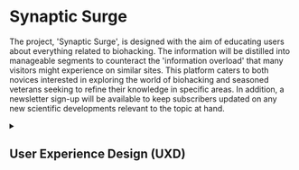 # Synaptic Surge

The project, 'Synaptic Surge', is designed with the aim of educating users about everything related to biohacking. The information will be distilled into manageable segments to counteract the 'information overload' that many visitors might experience on similar sites. This platform caters to both novices interested in exploring the world of biohacking and seasoned veterans seeking to refine their knowledge in specific areas. In addition, a newsletter sign-up will be available to keep subscribers updated on any new scientific developments relevant to the topic at hand.

<details>
<summary><h2>User Experience Design (UXD)</h2></summary>

<details>
<summary><h3>Strategy</h3></summary>
<details>
<summary><h4>User Stories</h4></summary>

#### First Time Visitor Goals ####

- As a First Time user, I want to easily understand the main purpose of the site and learn more about the concepts of Biohacking.
- As a First Time user, I want to be able to easily navigate throughout the site to find informative content and educational resources.
- As a First Time user, I want to view the website and content clearly on my mobile device.
- As a First Time user, I want to find ways to follow the Biohacking education platform on different social media platforms.

#### Returning Visitor Goals ####

- As a Returning user, I want to find and explore new content and resources about Biohacking so that I can continue my learning journey.
- As a Returning user, I want to be able to interact with other users or experts in the field, so I can deepen my understanding and share ideas.
- As a Returning user, I want to contact the organisation so I can request more information or suggest topics for future content.

#### Frequent Visitor Goals ####

- As a Frequent user, I want to check to see if there are any new articles, videos, or resources about Biohacking.
- As a Frequent user, I want to check to see if there are any new developments or trends in the field of Biohacking.
- As a Frequent user, I want to sign up for the Newsletter so that I am emailed any major updates and/or changes to the website or new insights in the field of Biohacking.

</details>
<details>
<summary><h4>Site Owner Goals</h4></summary>

- As a Site Owner, I want to create an intuitive and responsive website that effectively educates users about Biohacking.
- As a Site Owner, I want to be able to inform users of new content, resources, or changes to the site, keeping them engaged and up-to-date.
- As a Site Owner, I want to generate revenue by promoting relevant products, services, or partnerships related to Biohacking.
- As a Site Owner, I want more exposure for the website's social media pages to build a broader community around the subject of Biohacking.
- As a Site Owner, I want to be able to receive communication from site visitors, allowing for feedback, content suggestions, and community interaction.
- As a Site Owner, I want to be able to show visitors the team behind the website, to build trust and further establish the site's credibility in the field of Biohacking.

</details>
<details>
<summary><h4>Competition</h4></summary>
I have found a variety of sites that include information on Biohacking: Biohackers Lab, David Asprey, Biohacking Collective, Found My Fitness, Quantified Self, and Ben Greenfield Life. Many of them seem to revolve around a personality, which gives the information on the site more credibility. This would be difficult to compete with currently, however, with a successful, monetizable site I could hire scientific professionals to give 'Synaptic Surge' more credence.

Moreover, many of these sites create podcasts, which is an unreachable content feature right now. But I believe there could be a niche in this podcast space for anecdotal podcasts where I would interview 'Synaptic Surge' users and hear about their Biohacking experiences. This has worked well with content creators such as:

- Dr Anthony Chaffe - His focus is on the Carnivore Diet and its myriad of benefits (Dr Chaffe also interviews scientific peers, but I believe his interviews with regular people are quite powerful, as are Jake's, because it makes the subject matter more relatable.)
- Jake Steiner - His focus is on eyesight, specifically managing and even reversing myopia.

There are other sites that have a much broader focus but include information on Biohacking; Healthline and Medical News Today.

Overall, while I feel these sites succeed in educating the user they often leave me with a feeling of 'information overload' and could be broken down into more manageable chunks.
</details>
<details>
<summary><h4>Strategy Tradeoffs</h4></summary>
![synaptic_surge_tradeoff_table](assets/images/readme_only/synaptic_surge_strategy_tradeoffs_table.png)
![synaptic_surge_tradeoff_graph](assets/images/readme_only/synaptic_surge_strategy_tradeoffs_graph.png)
</details>
</details>

<details>
    <summary><h3>Scope</h3></summary>

<details>
    <summary><h4>Sprint 1</h4></summary>

#### Sprint 1 Features ####

- Landing Page
- Nav Bar
- Responsive website
- An education page template to fulfil 'Educate users about Biohacking'. The first entries to use this template will be:
  1. Supplementation: This includes the use of various supplements, such as vitamins, minerals, and nootropics, that are believed to enhance various aspects of health and performance, including cognitive function.
- About Page - to fulfil 'Educate users about Biohacking'
- Basic Form - to fulfil 'Sign up for site updates / new scientific studies'
- Footer with socials - to fulfil 'Increase Social media presence'

#### Sprint 1 Requirement Types ####

- Languages: HTML & CSS
- <https://formspree.io/> (To log form action data)
- Text
- Images
- Video

</details>

<details>
    <summary><h4>Sprint 2</h4></summary>

#### Sprint 2 Features ####

- Search Bar - to fulfil 'Ability to search for keywords'

#### Sprint 2 Requirement Types ####

- Languages: HTML, CSS & Javascript

</details>

<details>
    <summary><h4>Sprint 3+</h4></summary>

#### Sprint 3+ Features ####

- More information on biohacking - to fulfil the ongoing business goal; 'Educate users about Biohacking'
  1. Nutrition and Diet: Biohackers pay close attention to what they consume, and often experiment with different diets (such as ketogenic, paleo, or intermittent fasting) to see how they affect health and performance.
  2. Exercise and Physical Activity: Biohackers often use specific exercise regimens to improve physical and mental health. This can range from traditional workout routines to more cutting-edge approaches like high-intensity interval training (HIIT) or electrical muscle stimulation.
  3. Sleep Optimization: Many biohackers focus on improving both the quantity and quality of their sleep, often using various tracking devices to monitor their sleep patterns and make necessary adjustments.
  4. Meditation and Mindfulness: This includes practices that improve mental health and reduce stress, such as mindfulness exercises, breathing techniques, and various forms of meditation.
  5. Technology: Biohackers often use wearable technology to track various health metrics (like heart rate variability or sleep patterns) and make data-informed decisions about their lifestyle changes.
  6. Genetic and Microbiome Testing: Some biohackers use genetic testing to understand their genetic predispositions and make lifestyle changes accordingly. Similarly, microbiome testing can provide information about gut health, which is increasingly recognized as a significant factor in overall health.
  7. Environmental Design: This can involve optimizing personal living and working spaces to support health and well-being, such as using standing desks, optimizing light for circadian rhythms, or using air purifiers to improve air quality.
- Forum - to fulfil 'Ability to converse with other users and experts'
- Advanced Search - to fulfil 'Ability to search by specific requirement e.g. Mood, Depression, Sleep, etc'
- Advanced Form - to fulfil 'Individual form choice so users get the specific information they want'
- Podcasts - to fulfil 'Anecdotal evidence from users'

#### Sprint 3+ Requirement Types ####

- Languages: HTML, CSS & JavaScript, Python (perhaps node.js instead), SQL
- Framework: NodeJs (Either this or python for the backend)
- Text
- Images
- Video
- Audio

</details>
</details>
